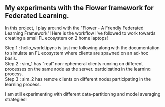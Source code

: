 ## My experiments with the Flower framework for Federated Learning.
In this project, I play around with the "Flower - A Friendly Federated Learning Framework"!
Here is the workflow I've followed to work towards creating a small FL ecosystem on 2 home laptops!

Step 1 : hello_world.ipynb is just me following along with the documentation to simulate an FL ecosystem where clients are spawned on an ad-hoc basis.<br>
Step 2 : sim_1 has "real" non-ephemeral clients running on different processes on the same node as the server, participating in the learning process.<br>
Step 3 : sim_2 has remote clients on different nodes participating in the learning process.<br>

I am still experimenting with different data-partitioning and model averaging strategies!

